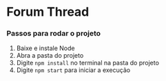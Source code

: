 # Forum Thread

### Passos para rodar o projeto

1. Baixe e instale Node
2. Abra a pasta do projeto
3. Digite `npm install` no terminal na pasta do projeto
4. Digite `npm start` para iniciar a execução
